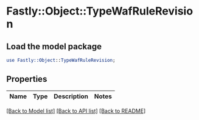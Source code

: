 # Fastly::Object::TypeWafRuleRevision

## Load the model package
```perl
use Fastly::Object::TypeWafRuleRevision;
```

## Properties
Name | Type | Description | Notes
------------ | ------------- | ------------- | -------------

[[Back to Model list]](../README.md#documentation-for-models) [[Back to API list]](../README.md#documentation-for-api-endpoints) [[Back to README]](../README.md)


